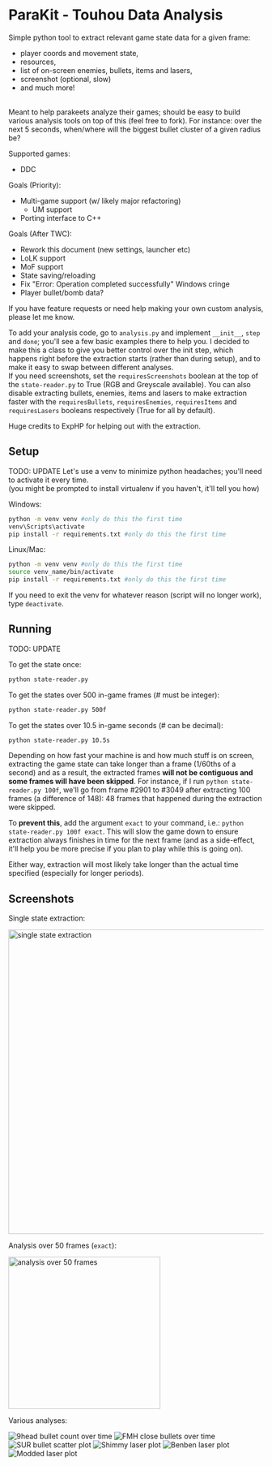 # ParaKit - Touhou Data Analysis

Simple python tool to extract relevant game state data for a given frame: 
* player coords and movement state, 
* resources, 
* list of on-screen enemies, bullets, items and lasers, 
* screenshot (optional, slow)
* and much more!

<br>Meant to help parakeets analyze their games; should be easy to build various analysis tools on top of this (feel free to fork). For instance: over the next 5 seconds, when/where will the biggest bullet cluster of a given radius be?


Supported games:
* DDC

Goals (Priority):
* Multi-game support (w/ likely major refactoring)
  * UM support
* Porting interface to C++

Goals (After TWC):
* Rework this document (new settings, launcher etc)
* LoLK support
* MoF support 
* State saving/reloading
* Fix "Error: Operation completed successfully" Windows cringe
* Player bullet/bomb data?

If you have feature requests or need help making your own custom analysis, please let me know.


To add your analysis code, go to `analysis.py` and implement `__init__`, `step` and `done`; you'll see a few basic examples there to help you. I decided to make this a class to give you better control over the init step, which happens right before the extraction starts (rather than during setup), and to make it easy to swap between different analyses.
<br>If you need screenshots, set the `requiresScreenshots` boolean at the top of the `state-reader.py` to True (RGB and Greyscale available). You can also disable extracting bullets, enemies, items and lasers to make extraction faster with the `requiresBullets`, `requiresEnemies`, `requiresItems` and `requiresLasers` booleans respectively (True for all by default).

Huge credits to ExpHP for helping out with the extraction.

## Setup 
TODO: UPDATE
Let's use a venv to minimize python headaches; you'll need to activate it every time.
<br>(you might be prompted to install virtualenv if you haven't, it'll tell you how)

Windows:
```bash
python -m venv venv #only do this the first time
venv\Scripts\activate
pip install -r requirements.txt #only do this the first time
```

Linux/Mac:
```bash
python -m venv venv #only do this the first time
source venv_name/bin/activate
pip install -r requirements.txt #only do this the first time
```

If you need to exit the venv for whatever reason (script will no longer work), type `deactivate`.

## Running
TODO: UPDATE

To get the state once:
```bash
python state-reader.py
```

To get the states over 500 in-game frames (# must be integer):
```bash
python state-reader.py 500f
```

To get the states over 10.5 in-game seconds (# can be decimal):
```bash
python state-reader.py 10.5s
```

Depending on how fast your machine is and how much stuff is on screen, extracting the game state can take longer than a frame (1/60ths of a second) and as a result, the extracted frames **will not be contiguous and some frames will have been skipped**. For instance, if I run `python state-reader.py 100f`, we'll go from frame #2901 to #3049 after extracting 100 frames (a difference of 148): 48 frames that happened during the extraction were skipped. 

To **prevent this**, add the argument `exact` to your command, i.e.: `python state-reader.py 100f exact`. This will slow the game down to ensure extraction always finishes in time for the next frame (and as a side-effect, it'll help you be more precise if you plan to play while this is going on).

Either way, extraction will most likely take longer than the actual time specified (especially for longer periods).

## Screenshots

Single state extraction:

<img alt="single state extraction" src="https://i.imgur.com/mKAfFJ0.png" width="600px">

Analysis over 50 frames (`exact`):

<img alt="analysis over 50 frames" src="https://i.imgur.com/voSiS0I.png" width="300px">

Various analyses:

![9head bullet count over time](https://i.imgur.com/nLY7TPQ.png)
![FMH close bullets over time](https://i.imgur.com/o11hOLC.png)
![SUR bullet scatter plot](https://i.imgur.com/zXazVcT.png)
![Shimmy laser plot](https://cdn.discordapp.com/attachments/913211531158749227/1105889947241693396/image.png)
![Benben laser plot](https://cdn.discordapp.com/attachments/913211531158749227/1105993194233139351/image.png)
![Modded laser plot](https://cdn.discordapp.com/attachments/205514395566997514/1106354957281665034/image.png)